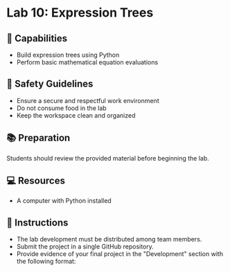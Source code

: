 # Lab 10: Expression Trees

## 🧠 Capabilities

- Build expression trees using Python
- Perform basic mathematical equation evaluations

## 🔐 Safety Guidelines

- Ensure a secure and respectful work environment
- Do not consume food in the lab
- Keep the workspace clean and organized

## 📚 Preparation

Students should review the provided material before beginning the lab.

## 💻 Resources

- A computer with Python installed

## 📝 Instructions

- The lab development must be distributed among team members.
- Submit the project in a single GitHub repository.
- Provide evidence of your final project in the "Development" section with the following format:


